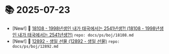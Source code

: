 # 📚 2025-07-23
- [New!] 📗 [18108 - 1998년생인 내가 태국에서는 2541년생?! (18108 - 1998년생인 내가 태국에서는 2541년생?!)](https://til.qriosity.dev/featured/ps/boj/18108) `repo: docs/ps/boj/18108.md`
- [New!] 📗 [12892 - 생일 선물 (12892 - 생일 선물)](https://til.qriosity.dev/featured/ps/boj/12892) `repo: docs/ps/boj/12892.md`
